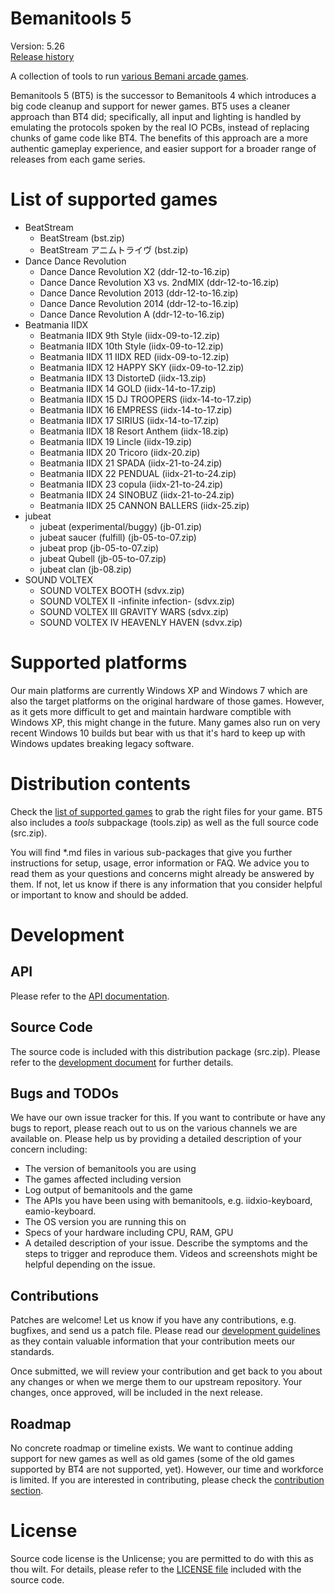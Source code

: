 # Bemanitools 5
Version: 5.26</br>
[Release history](CHANGELOG.md)

A collection of tools to run [various Bemani arcade games](#list-of-supported-games).

Bemanitools 5 (BT5) is the successor to Bemanitools 4 which introduces a big code cleanup and support for newer games.
BT5 uses a cleaner approach than BT4 did; specifically, all input and lighting is handled by emulating the protocols
spoken by the real IO PCBs, instead of replacing chunks of game code like BT4. The benefits of this approach are a more
authentic gameplay experience, and easier support for a broader range of releases from each game series.

# List of supported games
* BeatStream
    * BeatStream (bst.zip)
    * BeatStream アニムトライヴ (bst.zip)
* Dance Dance Revolution
    * Dance Dance Revolution X2 (ddr-12-to-16.zip)
    * Dance Dance Revolution X3 vs. 2ndMIX (ddr-12-to-16.zip)
    * Dance Dance Revolution 2013 (ddr-12-to-16.zip)
    * Dance Dance Revolution 2014 (ddr-12-to-16.zip)
    * Dance Dance Revolution A (ddr-12-to-16.zip)
* Beatmania IIDX
    * Beatmania IIDX 9th Style (iidx-09-to-12.zip)
    * Beatmania IIDX 10th Style (iidx-09-to-12.zip)
    * Beatmania IIDX 11 IIDX RED (iidx-09-to-12.zip)
    * Beatmania IIDX 12 HAPPY SKY (iidx-09-to-12.zip)
    * Beatmania IIDX 13 DistorteD (iidx-13.zip)
    * Beatmania IIDX 14 GOLD (iidx-14-to-17.zip)
    * Beatmania IIDX 15 DJ TROOPERS (iidx-14-to-17.zip)
    * Beatmania IIDX 16 EMPRESS (iidx-14-to-17.zip)
    * Beatmania IIDX 17 SIRIUS (iidx-14-to-17.zip)
    * Beatmania IIDX 18 Resort Anthem (iidx-18.zip)
    * Beatmania IIDX 19 Lincle (iidx-19.zip)
    * Beatmania IIDX 20 Tricoro (iidx-20.zip)
    * Beatmania IIDX 21 SPADA (iidx-21-to-24.zip)
    * Beatmania IIDX 22 PENDUAL (iidx-21-to-24.zip)
    * Beatmania IIDX 23 copula (iidx-21-to-24.zip)
    * Beatmania IIDX 24 SINOBUZ (iidx-21-to-24.zip)
    * Beatmania IIDX 25 CANNON BALLERS (iidx-25.zip)
* jubeat
    * jubeat (experimental/buggy) (jb-01.zip)
    * jubeat saucer (fulfill) (jb-05-to-07.zip)
    * jubeat prop (jb-05-to-07.zip)
    * jubeat Qubell (jb-05-to-07.zip)
    * jubeat clan (jb-08.zip)
* SOUND VOLTEX
    * SOUND VOLTEX BOOTH (sdvx.zip)
    * SOUND VOLTEX II -infinite infection- (sdvx.zip)
    * SOUND VOLTEX III GRAVITY WARS (sdvx.zip)
    * SOUND VOLTEX IV HEAVENLY HAVEN (sdvx.zip)

# Supported platforms
Our main platforms are currently Windows XP and Windows 7 which are also the target platforms on the original hardware
of those games. However, as it gets more difficult to get and maintain hardware comptible with Windows XP, this might
change in the future. Many games also run on very recent Windows 10 builds but bear with us that it's hard to keep up
with Windows updates breaking legacy software.

# Distribution contents
Check the [list of supported games](#list-of-supported-games) to grab the right files for your game. BT5 also includes
a *tools* subpackage (tools.zip) as well as the full source code (src.zip).

You will find *.md files in various sub-packages that give you further instructions for setup, usage, error information
or FAQ. We advice you to read them as your questions and concerns might already be answered by them. If not, let us
know if there is any information that you consider helpful or important to know and should be added.

# Development
## API
Please refer to the [API documentation](doc/api.md).

## Source Code
The source code is included with this distribution package (src.zip). Please refer to the
[development document](doc/development.md) for further details.

## Bugs and TODOs
We have our own issue tracker for this. If you want to contribute or have any bugs to report, please reach out to us on
the various channels we are available on. Please help us by providing a detailed description of your concern including:
* The version of bemanitools you are using
* The games affected including version
* Log output of bemanitools and the game
* The APIs you have been using with bemanitools, e.g. iidxio-keyboard, eamio-keyboard.
* The OS version you are running this on
* Specs of your hardware including CPU, RAM, GPU
* A detailed description of your issue. Describe the symptoms and the steps to trigger and reproduce them. Videos and
screenshots might be helpful depending on the issue.

## Contributions
Patches are welcome! Let us know if you have any contributions, e.g. bugfixes, and send us a patch file. Please read
our [development guidelines](doc/development.md) as they contain valuable information that your contribution meets our
standards. 

Once submitted, we will review your contribution and get back to you about any changes or when we merge them to our
upstream repository. Your changes, once approved, will be included in the next release.

## Roadmap 
No concrete roadmap or timeline exists. We want to continue adding support for new games as well as old games (some of
the old games supported by BT4 are not supported, yet). However, our time and workforce is limited. If you are
interested in contributing, please check the [contribution section](#contributions).

# License
Source code license is the Unlicense; you are permitted to do with this as thou wilt. For details, please refer to the
[LICENSE file](LICENSE) included with the source code.






